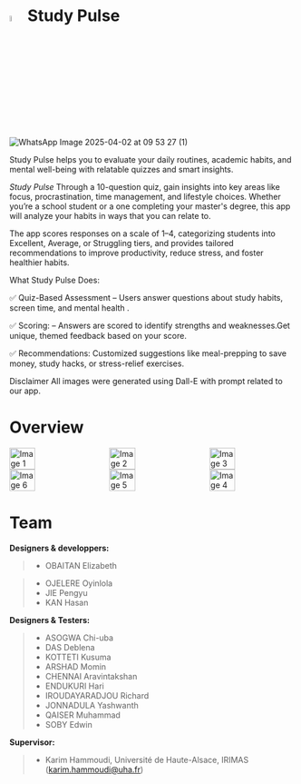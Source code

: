 
#  <img src="https://github.com/user-attachments/assets/4a8e23f7-d74a-4d09-b3fb-314e0aeb0349" alt="Image 1" width="5%" /> Study Pulse
![WhatsApp Image 2025-04-02 at 09 53 27 (1)](https://github.com/user-attachments/assets/9757b1ba-946f-48ab-bc59-5c27db3083e2)

Study Pulse helps you to evaluate your daily routines, academic habits, and mental well-being with relatable quizzes and smart insights.

*Study Pulse* Through a 10-question quiz, gain insights into key areas like focus, procrastination, time management, and lifestyle choices. Whether you’re a school student or a one completing your master's degree, this app will analyze your habits in ways that you can relate to. 

The app scores responses on a scale of 1–4, categorizing students into Excellent, Average, or Struggling tiers, and provides tailored recommendations to improve productivity, reduce stress, and foster healthier habits.

What Study Pulse Does:

✅ Quiz-Based Assessment – Users answer questions about study habits, screen time, and mental health .

✅ Scoring: – Answers are scored to identify strengths and weaknesses.Get unique, themed feedback based on your score.

✅ Recommendations: Customized suggestions like meal-prepping to save money, study hacks, or stress-relief exercises.


Disclaimer
All images were generated using Dall-E with prompt related to our app.


# Overview
<div style="display: flex; justify-content: space-between;">
  <img src="https://github.com/user-attachments/assets/9757b1ba-946f-48ab-bc59-5c27db3083e2" alt="Image 1" width="30%" />
  <img src="https://github.com/user-attachments/assets/5c40d65d-3068-45a2-b51c-453b127f8d05" alt="Image 2" width="30%" />
  <img src="https://github.com/user-attachments/assets/9c49a702-9389-4db5-81e1-2bce6f1a7a36" alt="Image 3" width="30%" />
</div>

<div style="display: flex; justify-content: space-between;">
    <img src="https://github.com/user-attachments/assets/5923ea9b-df44-4d3c-bb7b-0a929ad5a997" alt="Image 6" width="30%" />
  <img src="https://github.com/user-attachments/assets/b1087d28-9735-4a44-8dba-88957f00191c" alt="Image 5" width="30%" />
  <img src="https://github.com/user-attachments/assets/cb0f0eec-a7a2-4a46-af5c-c63c8ce7dd0f" alt="Image 4" width="30%" />

</div>



# Team


**Designers & developpers:**

> * OBAITAN Elizabeth

> * OJELERE Oyinlola
> * JIE Pengyu
> * KAN Hasan

**Designers & Testers:**

> * ASOGWA Chi-uba
> * DAS Deblena
> * KOTTETI Kusuma
> * ARSHAD Momin
> * CHENNAI Aravintakshan
> * ENDUKURI Hari
> * IROUDAYARADJOU Richard
> * JONNADULA Yashwanth
> * QAISER Muhammad
> * SOBY Edwin

**Supervisor:**

> * Karim Hammoudi, Université de Haute-Alsace, IRIMAS (karim.hammoudi@uha.fr)





